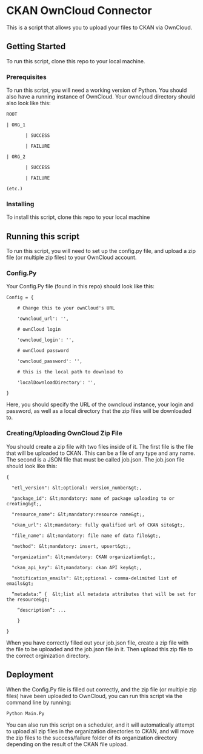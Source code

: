 # CKAN OwnCloud Connector

This is a script that allows you to upload your files to CKAN via OwnCloud.  

## Getting Started

To run this script, clone this repo to your local machine.

### Prerequisites

To run this script, you will need a working version of Python.  You should also have a running instance of OwnCloud.  Your owncloud directory should also look like this:

```
ROOT

| ORG_1

       | SUCCESS

       | FAILURE
       
| ORG_2

       | SUCCESS

       | FAILURE
       
(etc.)
```

### Installing

To install this script, clone this repo to your local machine

## Running this script

To run this script, you will need to set up the config.py file, and upload a zip file (or multiple zip files) to your OwnCloud account.

### Config.Py

Your Config.Py file (found in this repo) should look like this:

```
Config = {

    # Change this to your ownCloud's URL

    'owncloud_url': '',

    # ownCloud login

    'owncloud_login': '',

    # ownCloud password

    'owncloud_password': '',

    # this is the local path to download to

    'localDownloadDirectory': '',

}
```

Here, you should specify the URL of the owncloud instance, your login and password, as well as a local directory that the zip files will be downloaded to.  

### Creating/Uploading OwnCloud Zip File

You should create a zip file with two files inside of it.  The first file is the file that will be uploaded to CKAN.  This can be a file of any type and any name.  The second is a JSON file that must be called job.json.  The job.json file should look like this:

```
{

  "etl_version": &lt;optional: version_number&gt;,

  "package_id": &lt;mandatory: name of package uploading to or creating&gt;,

  "resource_name": &lt;mandatory:resource name&gt;,

  "ckan_url": &lt;mandatory: fully qualified url of CKAN site&gt;,

  "file_name": &lt;mandatory: file name of data file&gt;,

  "method": &lt;mandatory: insert, upsert&gt;,

  "organization": &lt;mandatory: CKAN organization&gt;,

  "ckan_api_key": &lt;mandatory: ckan API key&gt;,

  "notification_emails": &lt;optional - comma-delimited list of emails&gt;

  “metadata:” {  &lt;list all metadata attributes that will be set for the resource&gt;

    “description”: ... 

    }

}
```

When you have correctly filled out your job.json file, create a zip file with the file to be uploaded and the job.json file in it.  Then upload this zip file to the correct orginization directory.



## Deployment

When the Config.Py file is filled out correctly, and the zip file (or multiple zip files) have been uploaded to OwnCloud, you can run this script via the command line by running:
```
Python Main.Py
```
You can also run this script on a scheduler, and it will automatically attempt to upload all zip files in the organization directories to CKAN, and will move the zip files to the success/failure folder of its organization directory depending on the result of the CKAN file upload.

